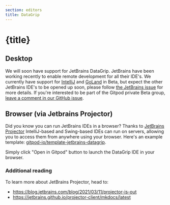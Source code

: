 ```yaml
---
section: editors
title: DataGrip
---
```


<script context="module">
  export const prerender = true;
</script>

# {title}

## Desktop

We will soon have support for JetBrains DataGrip. JetBrains have been working recently to enable remote development for all their IDE's. We currently have support for [IntelliJ](/docs/editors/intellij) and [GoLand](/docs/editors/intellij) in Beta, but expect the other JetBrains IDE's to be opened up soon, please follow [the JetBrains issue](https://youtrack.jetbrains.com/issue/IDEA-226455#focus=Comments-27-5125731.0-0) for more details. If you're interested to be part of the Gitpod private Beta group, [leave a comment in our GitHub issue](https://github.com/gitpod-io/gitpod/issues/6342).

## Browser (via Jetbrains Projector)

Did you know you can run JetBrains IDEs in a browser? Thanks to [JetBrains Projector](https://lp.jetbrains.com/projector/) IntelliJ-based and Swing-based IDEs can run on servers, allowing you to access them from anywhere using your browser. Here's an example template: [gitpod-io/template-jetbrains-datagrip](https://github.com/gitpod-io/template-jetbrains-datagrip).

Simply click "Open in Gitpod" button to launch the DataGrip IDE in your browser.

### Additional reading

To learn more about JetBrains Projector, head to:

- https://blog.jetbrains.com/blog/2021/03/11/projector-is-out
- https://jetbrains.github.io/projector-client/mkdocs/latest
